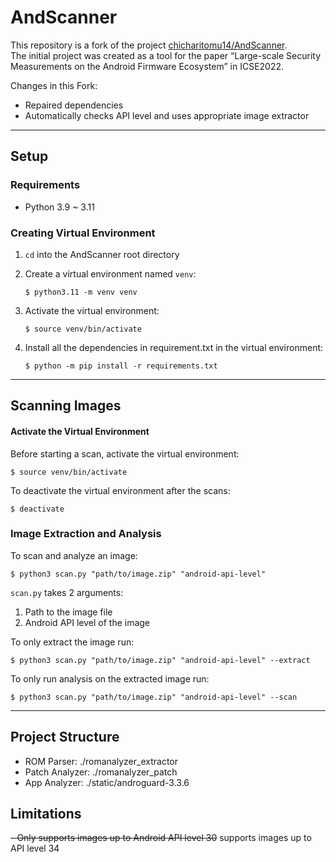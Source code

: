 # AndScanner

This repository is a fork of the project [chicharitomu14/AndScanner](https://github.com/chicharitomu14/AndScanner).  
The initial project was created as a tool for the paper “Large-scale Security Measurements on the Android Firmware Ecosystem” in ICSE2022.

Changes in this Fork:
- Repaired dependencies
- Automatically checks API level and uses appropriate image extractor

___

## Setup

### Requirements

- Python 3.9 ~ 3.11

### Creating Virtual Environment

1. `cd` into the AndScanner root directory

2. Create a virtual environment named `venv`:
    ```shell
    $ python3.11 -m venv venv
    ```

3. Activate the virtual environment:
    ```shell
    $ source venv/bin/activate
    ```

4. Install all the dependencies in requirement.txt in the virtual environment:
    ```shell
    $ python -m pip install -r requirements.txt
    ```

___

## Scanning Images

#### Activate the Virtual Environment

Before starting a scan, activate the virtual environment:
```shell
$ source venv/bin/activate
```

To deactivate the virtual environment after the scans:
```shell
$ deactivate
```

### Image Extraction and Analysis

To scan and analyze an image:
```shell
$ python3 scan.py "path/to/image.zip" "android-api-level"
```
`scan.py` takes 2 arguments:
1. Path to the image file
2. Android API level of the image

To only extract the image run:
```shell
$ python3 scan.py "path/to/image.zip" "android-api-level" --extract
```

To only run analysis on the extracted image run:
```shell
$ python3 scan.py "path/to/image.zip" "android-api-level" --scan
```

___

## Project Structure

- ROM Parser: ./romanalyzer_extractor
- Patch Analyzer: ./romanalyzer_patch
- App Analyzer: ./static/androguard-3.3.6

## Limitations

~~- Only supports images up to Android API level 30~~ supports images up to API level 34
